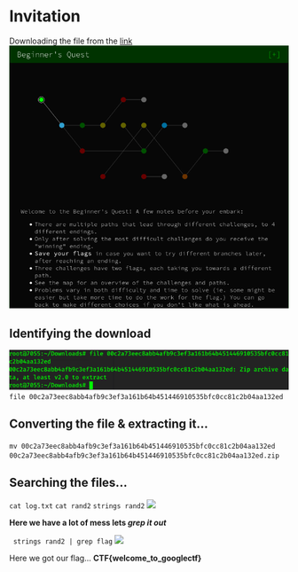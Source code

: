 # Invitation
Downloading the file from the <a href="https://storage.googleapis.com/gctf-2019-attachments/00c2a73eec8abb4afb9c3ef3a161b64b451446910535bfc0cc81c2b04aa132ed">link</a>
![The Roadmap](https://github.com/CodingJackson/GoogleCTF-Beginner/blob/master/Invitation/Screenshot%20from%202020-03-01%2001-00-33.png)
## Identifying the download

![](https://github.com/CodingJackson/GoogleCTF-Beginner/blob/master/Invitation/Screenshot%20from%202020-03-01%2001-33-21.png)
```file 00c2a73eec8abb4afb9c3ef3a161b64b451446910535bfc0cc81c2b04aa132ed```

## Converting the file & extracting it...

```mv 00c2a73eec8abb4afb9c3ef3a161b64b451446910535bfc0cc81c2b04aa132ed 00c2a73eec8abb4afb9c3ef3a161b64b451446910535bfc0cc81c2b04aa132ed.zip```


## Searching the files...

```cat log.txt```
```cat rand2```
```strings rand2```
![](https://github.com/CodingJackson/GoogleCTF-Beginner/blob/master/Invitation/Screenshot%20from%202020-03-01%2001-23-34.png)


**Here we have a lot of mess lets _grep it out_**

``` strings rand2 | grep flag```
![](https://github.com/CodingJackson/GoogleCTF-Beginner/blob/master/Invitation/Screenshot%20from%202020-03-01%2001-17-26.png)

Here we got our flag... 
__CTF{welcome_to_googlectf}__

